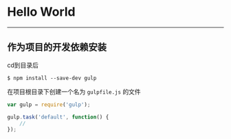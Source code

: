 # Hello World
---

## 作为项目的开发依赖安装

cd到目录后

```
$ npm install --save-dev gulp
```

在项目根目录下创建一个名为 `gulpfile.js` 的文件

```js
var gulp = require('gulp');

gulp.task('default', function() {
    //
});
```


